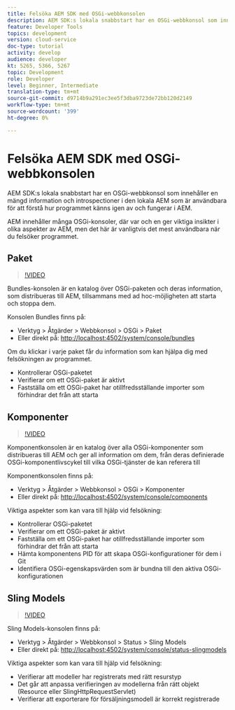 ```yaml
---
title: Felsöka AEM SDK med OSGi-webbkonsolen
description: AEM SDK:s lokala snabbstart har en OSGi-webbkonsol som innehåller en mängd information och introspectioner i den lokala AEM som är användbara för att förstå hur programmet känns igen av och fungerar i AEM.
feature: Developer Tools
topics: development
version: cloud-service
doc-type: tutorial
activity: develop
audience: developer
kt: 5265, 5366, 5267
topic: Development
role: Developer
level: Beginner, Intermediate
translation-type: tm+mt
source-git-commit: d9714b9a291ec3ee5f3dba9723de72bb120d2149
workflow-type: tm+mt
source-wordcount: '399'
ht-degree: 0%

---
```



# Felsöka AEM SDK med OSGi-webbkonsolen

AEM SDK:s lokala snabbstart har en OSGi-webbkonsol som innehåller en mängd information och introspectioner i den lokala AEM som är användbara för att förstå hur programmet känns igen av och fungerar i AEM.

AEM innehåller många OSGi-konsoler, där var och en ger viktiga insikter i olika aspekter av AEM, men det här är vanligtvis det mest användbara när du felsöker programmet.

## Paket

>[!VIDEO](https://video.tv.adobe.com/v/34335/?quality=12&learn=on)

Bundles-konsolen är en katalog över OSGi-paketen och deras information, som distribueras till AEM, tillsammans med ad hoc-möjligheten att starta och stoppa dem.

Konsolen Bundles finns på:

+ Verktyg > Åtgärder > Webbkonsol > OSGi > Paket
+ Eller direkt på: [http://localhost:4502/system/console/bundles](http://localhost:4502/system/console/bundles)

Om du klickar i varje paket får du information som kan hjälpa dig med felsökningen av programmet.

+ Kontrollerar OSGi-paketet
+ Verifierar om ett OSGi-paket är aktivt
+ Fastställa om ett OSGi-paket har otillfredsställande importer som förhindrar det från att starta

## Komponenter

>[!VIDEO](https://video.tv.adobe.com/v/34336/?quality=12&learn=on)

Komponentkonsolen är en katalog över alla OSGi-komponenter som distribueras till AEM och ger all information om dem, från deras definierade OSGi-komponentlivscykel till vilka OSGi-tjänster de kan referera till

Komponentkonsolen finns på:

+ Verktyg > Åtgärder > Webbkonsol > OSGi > Komponenter
+ Eller direkt på: [http://localhost:4502/system/console/components](http://localhost:4502/system/console/components)

Viktiga aspekter som kan vara till hjälp vid felsökning:

+ Kontrollerar OSGi-paketet
+ Verifierar om ett OSGi-paket är aktivt
+ Fastställa om ett OSGi-paket har otillfredsställande importer som förhindrar det från att starta
+ Hämta komponentens PID för att skapa OSGi-konfigurationer för dem i Git
+ Identifiera OSGi-egenskapsvärden som är bundna till den aktiva OSGi-konfigurationen

## Sling Models

>[!VIDEO](https://video.tv.adobe.com/v/34337/?quality=12&learn=on)

Sling Models-konsolen finns på:

+ Verktyg > Åtgärder > Webbkonsol > Status > Sling Models
+ Eller direkt på: [http://localhost:4502/system/console/status-slingmodels](http://localhost:4502/system/console/status-slingmodels)

Viktiga aspekter som kan vara till hjälp vid felsökning:

+ Verifierar att modeller har registrerats med rätt resurstyp
+ Det går att anpassa verifieringen av modellerna från rätt objekt (Resource eller SlingHttpRequestServlet)
+ Verifierar att exporterare för försäljningsmodell är korrekt registrerade

